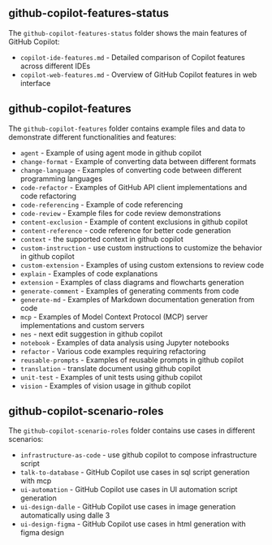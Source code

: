 ## github-copilot-features-status

The `github-copilot-features-status` folder shows the main features of GitHub Copilot:

- `copilot-ide-features.md` - Detailed comparison of Copilot features across different IDEs
- `copilot-web-features.md` - Overview of GitHub Copilot features in web interface

## github-copilot-features

The `github-copilot-features` folder contains example files and data to demonstrate different functionalities and features:

- `agent` - Example of using agent mode in github copilot
- `change-format` - Example of converting data between different formats
- `change-language` - Examples of converting code between different programming languages
- `code-refactor` - Examples of GitHub API client implementations and code refactoring
- `code-referencing` - Example of code referencing
- `code-review` - Example files for code review demonstrations
- `content-exclusion` - Example of content exclusions in github copilot
- `content-reference` - code reference for better code generation
- `context` - the supported context in github copilot
- `custom-instruction` - use custom instructions to customize the behavior in github copilot
- `custom-extension` - Examples of using custom extensions to review code
- `explain` - Examples of code explanations
- `extension` - Examples of class diagrams and flowcharts generation
- `generate-comment` - Examples of generating comments from code
- `generate-md` - Examples of Markdown documentation generation from code
- `mcp` - Examples of Model Context Protocol (MCP) server implementations and custom servers
- `nes` - next edit suggestion in github copilot       
- `notebook` - Examples of data analysis using Jupyter notebooks
- `refactor` - Various code examples requiring refactoring
- `reusable-prompts` - Examples of reusable prompts in github copilot
- `translation` - translate document using github copilot
- `unit-test` - Examples of unit tests using github copilot
- `vision` - Examples of vision usage in github copilot

## github-copilot-scenario-roles

The `github-copilot-scenario-roles` folder contains use cases in different scenarios:
- `infrastructure-as-code` - use github copilot to compose infrastructure script
- `talk-to-database` - GitHub Copilot use cases in sql script generation with mcp
- `ui-automation` - GitHub Copilot use cases in UI automation script generation
- `ui-design-dalle` - GitHub Copilot use cases in image generation automatically using dalle 3
- `ui-design-figma` - GitHub Copilot use cases in html generation with figma design